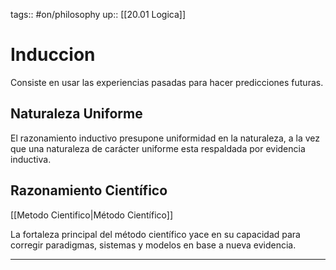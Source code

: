tags:: #on/philosophy 
up:: [[20.01 Logica]]
# Induccion
Consiste en usar las experiencias pasadas para hacer predicciones futuras. 

## Naturaleza Uniforme
El razonamiento inductivo presupone uniformidad en la naturaleza, a la vez que una naturaleza de carácter uniforme esta respaldada por evidencia inductiva.

## Razonamiento Científico
[[Metodo Cientifico|Método Científico]]

La fortaleza principal del método científico yace en su capacidad para corregir paradigmas, sistemas y modelos en base a nueva evidencia.
___
